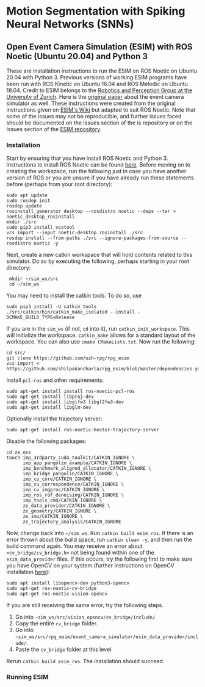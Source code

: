 # Motion Segmentation with Spiking Neural Networks (SNNs)

## Open Event Camera Simulation (ESIM) with ROS Noetic (Ubuntu 20.04) and Python 3

These are installation instructions to run the ESIM on ROS Noetic on Ubuntu 20.04 with Python 3. Previous versions of working ESIM programs have been run with ROS Kinetic on Ubuntu 16.04 and ROS Melodic on Ubuntu 18.04. Credit to ESIM belongs to the [Robotics and Perception Group at the University of Zurich](https://rpg.ifi.uzh.ch/index.html). Here is the [original paper](https://rpg.ifi.uzh.ch/docs/CORL18_Rebecq.pdf) about the event camera simulator as well. These instructions were created from the original instructions given on [ESIM's Wiki](https://github.com/uzh-rpg/rpg_esim/wiki/installation) but adapted to suit ROS Noetic. Note that some of the issues may not be reproducible, and further issues faced should be documented on the Issues section of the is repository or on the Issues section of the [ESIM repository](https://github.com/uzh-rpg/rpg_esim).

### Installation

Start by ensuring that you have install ROS Noetic and Python 3. Instructions to install ROS Noetic can be found [here](http://wiki.ros.org/noetic/Installation/Ubuntu). Before moving on to creating the workspace, run the following just in case you have another version of ROS or you are unsure if you have already run these statements before (perhaps from your root directory):

```
sudo apt update
sudo rosdep init
rosdep update
rosinstall_generator desktop --rosdistro noetic --deps --tar > noetic_desktop_rosinstall
mkdir ./src
sudo pip3 install vcstool
vcs import --input noetic-desktop.rosinstall ./src
rosdep install --from-paths ./src --ignore-packages-from-source --rosdistro noetic -y
```

Next, create a new catkin workspace that will hold contents related to this simulator. Do so by executing the following, perhaps starting in your root directory:

```
 mkdir ~/sim_ws/src
 cd ~/sim_ws
```

You may need to install the catkin tools. To do so, use

```
sudo pip3 install -U catkin_tools
./src/catkin/bin/catkin_make_isolated --install -DCMAKE_BUILD_TYPE=Release
```
If you are in the `sim_ws` (if not, `cd` into it), run `catkin_init_workspace`. This will initialize the workspace. `catkin_make` allows for a standard layout of the workspace. You can also use `cmake CMakeLists.txt`. Now run the following:

```
cd src/
git clone https://github.com/uzh-rpg/rpg_esim
vcs-import < https://github.com/shilpakancharla/rpg_esim/blob/master/dependencies.yaml
```

Install `pcl-ros` and other requirements:

```
sudo apt-get install install ros-noetic-pcl-ros
sudo apt-get install libproj-dev
sudo apt-get install libglfw3 libgl2fw3-dev
sudo apt-get install libglm-dev
```

Optionally install the trajectory server:

```
sudo apt-get install ros-noetic-hector-trajectory-server
```

Disable the following packages:

```
cd ze_oss
touch imp_3rdparty_cuda_toolkit/CATKIN_IGNORE \
      imp_app_pangolin_example/CATKIN_IGNORE \
      imp_benchmark_aligned_allocator/CATKIN_IGNORE \
      imp_bridge_pangolin/CATKIN_IGNORE \
      imp_cu_core/CATKIN_IGNORE \
      imp_cu_correspondence/CATKIN_IGNORE \
      imp_cu_imgproc/CATKIN_IGNORE \
      imp_ros_rof_denoising/CATKIN_IGNORE \
      imp_tools_cmd/CATKIN_IGNORE \
      ze_data_provider/CATKIN_IGNORE \
      ze_geometry/CATKIN_IGNORE \
      ze_imu/CATKIN_IGNORE \
      ze_trajectory_analysis/CATKIN_IGNORE
```

Now, change back into `~/sim_ws`. Run `catkin build esim_ros`. If there is an error thrown about the build space, run `catkin clean -y`, and then run the build command again. You may receive an error about `<cv_bridge/cv_bridge.h>` not being found within one of the `esim_data_provider` files. If this occurs, try the following first to make sure you have OpenCV on your system (further instructions on OpenCV installation [here](https://linuxize.com/post/how-to-install-opencv-on-ubuntu-20-04/)):

```
sudo apt install libopencv-dev python3-opencv
sudo apt-get ros-noetic-cv-bridge
sudo apt-get ros-noetic-vision-opencv
```

If you are still receiving the same error, try the following steps. 

1. Go into `~sim_ws/src/vision_opencv/cv_bridge/include/`.
2. Copy the entire `cv_bridge` folder. 
3. Go into `~sim_ws/src/rpg_esim/event_camera_simulator/esim_data_provider/include/`.
4. Paste the `cv_bridge` folder at this level.

Rerun `catkin build esim_ros`. The installation should succeed. 

### Running ESIM
